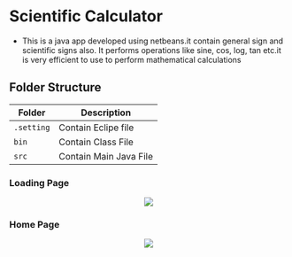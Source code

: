 # Scientific Calculator

* This is a java app developed using netbeans.it contain general sign and scientific signs also. It performs operations like sine, cos, log, tan etc.it is very efficient to use to perform mathematical calculations

## Folder Structure
|Folder               | Description
|---------------------|------------------------------------------
|`.setting`           | Contain Eclipe file
|`bin`                | Contain Class File
|`src`                | Contain Main Java File

### Loading Page
<p align="center">
    <img src="https://github.com/Aranshu/Scientific-Calculator-Java/blob/master/Images/Home%20Page.PNG?raw=true")
</p>

### Home Page
<p align="center">
    <img src="https://github.com/Aranshu/Scientific-Calculator-Java/blob/master/Images/Loading.PNG?raw=true")
</p>
